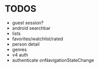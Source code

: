 # TODOS

-   guest session?
-   android searchbar
-   lists
-   favorites/watchlist/rated
-   person detail
-   genres
-   v4 auth
-   authenticate onNavigationStateChange
